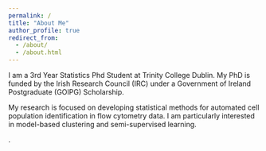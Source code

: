 ```yaml
---
permalink: /
title: "About Me"
author_profile: true
redirect_from: 
  - /about/
  - /about.html
---
```


I am a 3rd Year Statistics Phd Student at Trinity College Dublin. My PhD is funded by the Irish Research Council (IRC) under a Government of Ireland Postgraduate (GOIPG) Scholarship.

My research is focused on developing statistical methods for automated cell population identification in flow cytometry data. I am particularly interested in model-based clustering and semi-supervised learning.




































.
